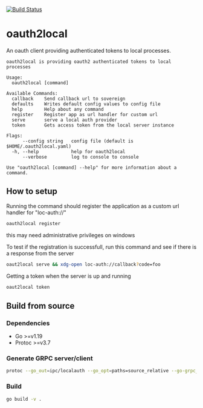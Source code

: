 [![Build Status](https://dev.azure.com/lambdaville/oauth2local/_apis/build/status/zaker.oauth2local?branchName=master)](https://dev.azure.com/lambdaville/oauth2local/_build/latest?definitionId=1&branchName=master)

# oauth2local

An oauth client providing authenticated tokens to local processes.

```plain
oauth2local is providing oauth2 authenticated tokens to local processes

Usage:
  oauth2local [command]

Available Commands:
  callback    Send callback url to sovereign
  defaults    Writes default config values to config file
  help        Help about any command
  register    Register app as url handler for custom url
  serve       serve a local auth provider
  token       Gets access token from the local server instance

Flags:
      --config string   config file (default is $HOME/.oauth2local.yaml)
  -h, --help            help for oauth2local
      --verbose         log to console to console

Use "oauth2local [command] --help" for more information about a command.
```

## How to setup

Running the command should register the application as a custom url handler for "loc-auth://"

```bash
oauth2local register
```

this may need administrative privileges on windows

To test if the registration is successfull, run this command and see if there is a response from the server

```bash
oaut2local serve && xdg-open loc-auth://callback?code=foo
```

Getting a token when the server is up and running

```bash
oaut2local token
```

## Build from source

### Dependencies

- Go >=v1.19
- Protoc >=v3.7

### Generate GRPC server/client

```bash
protoc --go_out=ipc/localauth --go_opt=paths=source_relative --go-grpc_out=ipc/localauth --go-grpc_opt=paths=source_relative .\ipc\locauth.proto
```

### Build

```bash
go build -v .
```
